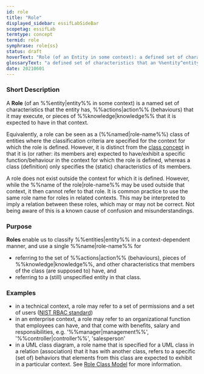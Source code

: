 ```yaml
---
id: role
title: "Role"
displayed_sidebar: essifLabSideBar
scopetag: essifLab
termtype: concept
termid: role
symphrase: role{ss}
status: draft
hoverText: "Role (of an Entity in some context): a defined set of characteristics that the Entity has in some context, such as responsibilities (Obligations) it may have, Actions (behaviours) it may execute, or pieces of Knowledge that it is expected to have in that context, which are referenced to by a specific (Role-)name."
glossaryText: "a defined set of characteristics that an %%entity^entity%% has in some context, such as %%responsibilities^obligation%% it may have, %%actions^action%% (behaviours) it may execute, or pieces of %%knowledge^knowledge%% that it is expected to have in that context, which are referenced to by a specific %%role name^role-name%%."
date: 20210601
---
```


### Short Description
A **Role** (of an %%entity|entity%% in some context) is a named set of characteristics that the entity has, %%actions|action%% (behaviours) that it may execute, or pieces of %%knowledge|knowledge%% that it is expected to have in that context.

Equivalently, a role can be seen as a (%%named|role-name%%) class of entities where the classification criteria are specified for the context for which the role is defined. However, it is distinct from the [class concept](https://en.wikipedia.org/wiki/Class) in that it is (or rather: its members are) expected to have/exhibit a specific function/behaviour in the context for which the role is defined, whereas a class (definition) only specifies the (static) characteristics of its members.

A role does not exist outside the context for which it is defined. However, while the %%name of the role|role-name%% may be used outside that context, it then cannot refer to that role. It is common practice to use the same role name for roles in related contexts. This may be interpreted to imply a relation between these roles, which may or may not be correct. Not being aware of this is a known cause of confusion and misunderstandings.

### Purpose
**Roles** enable us to classify %%entities|entity%% in a context-dependent manner, and use a single %%name|role-name%% for
- referring to the set of %%actions|action%% (behaviours), pieces of %%knowledge|knowledge%%, and other characteristics that members of the class (are supposed to) have, and
- referring to a (still) unspecified entity in that class.

### Examples
- in a technical context, a role may refer to a set of permissions and a set of users ([NIST RBAC standard](https://csrc.nist.gov/projects/role-based-access-control))
- in an enterprise context, a role may refer to an organizational function that employees can have, and that come with benefits, salary and responsibilities, e.g. '%%manager|management%%', '%%controller|controller%%', 'salesperson'
- in a UML class diagram, a role name that is specified for a UML class in a relation (association) that it has with another class, refers to a specific (set of) behaviors that elements from this class are expected to exhibit in a particular context. See [Role Class Model](https://en.wikipedia.org/wiki/Role_Class_Model) for more information.
